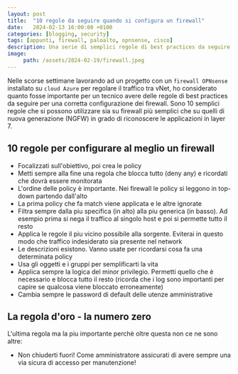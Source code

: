 ```yaml
---
layout: post
title:  "10 regole da seguire quando si configura un firewall"
date:   2024-02-13 16:00:00 +0100
categories: [blogging, security]
tags: [appunti, firewall, paloalto, opnsense, cisco] 
description: Una serie di semplici regole di best practices da seguire quando si configura un firewall per evitare di commettere errori.
image:
     path: /assets/2024-02-19/firewall.jpeg
---
```

Nelle scorse settimane lavorando ad un progetto con un `firewall OPNsense` installato su `cloud Azure` per regolare il traffico tra vNet, ho considerato quanto fosse importante per un tecnico avere delle regole di best practices da seguire per una corretta configurazione dei firewall.
Sono 10 semplici regole che si possono utilizzare sia su firewall più semplici che su quelli di nuova generazione (NGFW) in grado di riconoscere le applicazioni in layer 7.

## 10 regole per configurare al meglio un firewall
- Focalizzati sull'obiettivo, poi crea le policy
- Metti sempre alla fine una regola che blocca tutto (deny any) e ricordati che dovrà essere monitorata
- L'ordine delle policy è importante. Nei firewall le policy si leggono in top-down partendo dall'alto
- La prima policy che fa match viene applicata e le altre ignorate
- Filtra sempre dalla piu specifica (in alto) alla piu generica (in basso). Ad esempio prima si nega il traffico al singolo host e poi si permette tutto il resto
- Applica le regole il piu vicino possibile alla sorgente. Eviterai in questo modo che traffico indesiderato sia presente nel network
- Le descrizioni esistono. Vanno usate per ricordarsi cosa fa una determinata policy
- Usa gli oggetti e i gruppi per semplificarti la vita
- Applica sempre la logica del minor privilegio. Permetti quello che è necessario e blocca tutto il resto (ricorda che i log sono importanti per capire se qualcosa viene bloccato erroneamente)
- Cambia sempre le password di default delle utenze amministrative

## La regola d'oro - la numero zero
L'ultima regola ma la piu importante perchè oltre questa non ce ne sono altre:
- Non chiuderti fuori! Come amministratore assicurati di avere sempre una via sicura di accesso per manutenzione!
